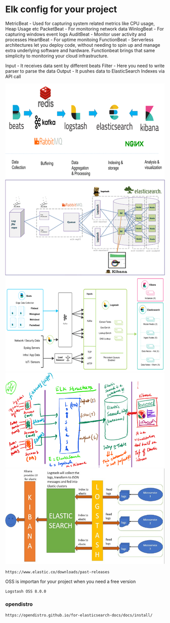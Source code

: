 # Elk config for your project 


MetricBeat - Used for capturing system related metrics like CPU usage, Heap Usage etc
PacketBeat - For monitoring network data
WinlogBeat - For capturing windows event logs
AuditBeat - Monitor user activity and processes
HeartBeat - For uptime monitoing
FunctionBeat - Serverless architectures let you deploy code, without needing to spin up and manage extra underlying software and hardware. Functionbeat brings that same simplicity to monitoring your cloud infrastructure.

Input - It receives data sent by different beats
Filter - Here you need to write parser to parse the data
Output - It pushes data to ElasticSearch Indexes via API call

<img src="1.png" width="600" height="300" />
<img src="2.png" width="600" height="300" />
<img src="3.png" width="600" height="300" />
<img src="4.png" width="600" height="300" />
<img src="5.jpg" width="600" height="300" />


```
https://www.elastic.co/downloads/past-releases
```

OSS is importan for your project when you need a free version
```
Logstash OSS 8.0.0
```


### opendistro
```
https://opendistro.github.io/for-elasticsearch-docs/docs/install/
```